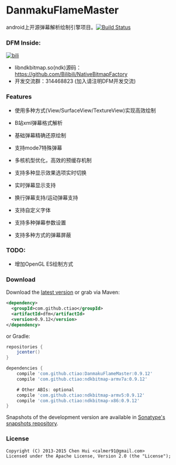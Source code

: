 DanmakuFlameMaster
==================

android上开源弹幕解析绘制引擎项目。[![Build Status](https://travis-ci.org/Bilibili/DanmakuFlameMaster.png?branch=master)](https://travis-ci.org/Bilibili/DanmakuFlameMaster)

### DFM Inside: 
[![bili](https://raw.github.com/ctiao/ctiao.github.io/master/images/apps/bili.png?raw=true)](https://play.google.com/store/apps/details?id=tv.danmaku.bili)

- libndkbitmap.so(ndk)源码：https://github.com/Bilibili/NativeBitmapFactory
- 开发交流群：314468823 (加入请注明DFM开发交流)

### Features

- 使用多种方式(View/SurfaceView/TextureView)实现高效绘制

- B站xml弹幕格式解析

- 基础弹幕精确还原绘制

- 支持mode7特殊弹幕

- 多核机型优化，高效的预缓存机制

- 支持多种显示效果选项实时切换

- 实时弹幕显示支持

- 换行弹幕支持/运动弹幕支持

- 支持自定义字体

- 支持多种弹幕参数设置

- 支持多种方式的弹幕屏蔽

### TODO:

- 增加OpenGL ES绘制方式


### Download
Download the [latest version][1] or grab via Maven:

```xml
<dependency>
  <groupId>com.github.ctiao</groupId>
  <artifactId>dfm</artifactId>
  <version>0.9.12</version>
</dependency>
```

or Gradle:
```groovy
repositories {
    jcenter()
}

dependencies {
    compile 'com.github.ctiao:DanmakuFlameMaster:0.9.12'
    compile 'com.github.ctiao:ndkbitmap-armv7a:0.9.12'

    # Other ABIs: optional
    compile 'com.github.ctiao:ndkbitmap-armv5:0.9.12'
    compile 'com.github.ctiao:ndkbitmap-x86:0.9.12'
}
```
Snapshots of the development version are available in [Sonatype's snapshots repository][2].


### License
    Copyright (C) 2013-2015 Chen Hui <calmer91@gmail.com>
    Licensed under the Apache License, Version 2.0 (the "License");


[1]:https://oss.sonatype.org/#nexus-search;gav~com.github.ctiao~dfm~~~
[2]:https://oss.sonatype.org/content/repositories/snapshots/
